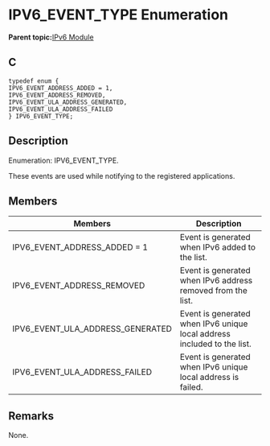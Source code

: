 # IPV6\_EVENT\_TYPE Enumeration

**Parent topic:**[IPv6 Module](GUID-F2484EF9-7914-43EE-A5B7-4FFDC27C8135.md)

## C

```
typedef enum {
IPV6_EVENT_ADDRESS_ADDED = 1,
IPV6_EVENT_ADDRESS_REMOVED,
IPV6_EVENT_ULA_ADDRESS_GENERATED,
IPV6_EVENT_ULA_ADDRESS_FAILED
} IPV6_EVENT_TYPE;
```

## Description

Enumeration: IPV6\_EVENT\_TYPE.

These events are used while notifying to the registered applications.

## Members

|Members|Description|
|-------|-----------|
|IPV6\_EVENT\_ADDRESS\_ADDED = 1|Event is generated when IPv6 added to the list.|
|IPV6\_EVENT\_ADDRESS\_REMOVED|Event is generated when IPv6 address removed from the list.|
|IPV6\_EVENT\_ULA\_ADDRESS\_GENERATED|Event is generated when IPv6 unique local address included to the list.|
|IPV6\_EVENT\_ULA\_ADDRESS\_FAILED|Event is generated when IPv6 unique local address is failed.|

## Remarks

None.

